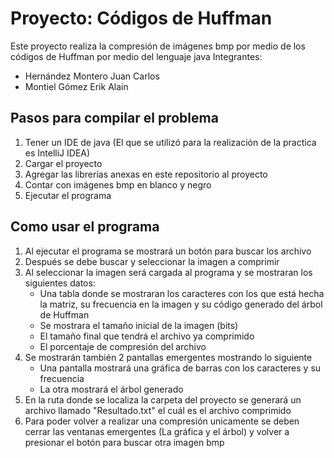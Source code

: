 # Proyecto: Códigos de Huffman
Este proyecto realiza la compresión de imágenes bmp por medio de los códigos de Huffman por medio del lenguaje java
Integrantes:
- Hernández Montero Juan Carlos
- Montiel Gómez Erik Alain
## Pasos para compilar el problema
 1. Tener un IDE de java (El que se utilizó para la realización de la practica es IntelliJ IDEA)
 2. Cargar el proyecto
 3. Agregar las librerías anexas en este repositorio al proyecto
 4. Contar con imágenes bmp en blanco y negro
 5. Ejecutar el programa
## Como usar el programa
 1. Al ejecutar el programa se mostrará un botón para buscar los archivo
 2. Después se debe buscar y seleccionar la imagen a comprimir
 3. Al seleccionar la imagen será cargada al programa y se mostraran los siguientes datos:
    * Una tabla donde se mostraran los caracteres con los que está hecha la matriz, su frecuencia en la imagen y su código generado del árbol de Huffman
    * Se mostrara el tamaño inicial de la imagen (bits)
    * El tamaño final que tendrá el archivo ya comprimido
    * El porcentaje de compresión del archivo
 4. Se mostrarán también 2 pantallas emergentes mostrando lo siguiente
    * Una pantalla mostrará una gráfica de barras con los caracteres y su frecuencia
    * La otra mostrará el árbol generado 
 5. En la ruta donde se localiza la carpeta del proyecto se generará un archivo llamado "Resultado.txt" el cuál es el archivo comprimido
 6. Para poder volver a realizar una compresión unicamente se deben cerrar las ventanas emergentes (La gráfica y el árbol) y volver a presionar el botón para buscar otra imagen bmp
